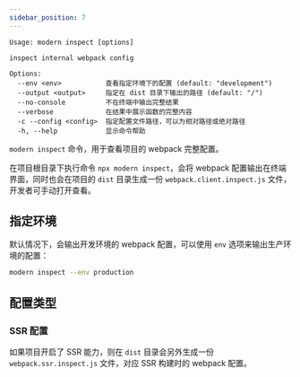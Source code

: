 ```yaml
---
sidebar_position: 7
---
```


```
Usage: modern inspect [options]

inspect internal webpack config

Options:
  --env <env>           查看指定环境下的配置 (default: "development")
  --output <output>     指定在 dist 目录下输出的路径 (default: "/")
  --no-console          不在终端中输出完整结果
  --verbose             在结果中展示函数的完整内容
  -c --config <config>  指定配置文件路径，可以为相对路径或绝对路径
  -h, --help            显示命令帮助
```

`modern inspect` 命令，用于查看项目的 webpack 完整配置。

在项目根目录下执行命令 `npx modern inspect`，会将 webpack 配置输出在终端界面，同时也会在项目的 `dist` 目录生成一份 `webpack.client.inspect.js` 文件，开发者可手动打开查看。

## 指定环境

默认情况下，会输出开发环境的 webpack 配置，可以使用 `env` 选项来输出生产环境的配置：

```bash
modern inspect --env production
```

## 配置类型

### SSR 配置

如果项目开启了 SSR 能力，则在 `dist` 目录会另外生成一份 `webpack.ssr.inspect.js` 文件，对应 SSR 构建时的 webpack 配置。
